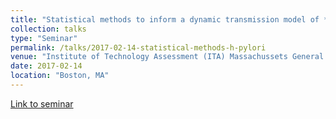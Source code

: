```yaml
---
title: "Statistical methods to inform a dynamic transmission model of *Helicobacter pylori* in Mexico"
collection: talks
type: "Seminar"
permalink: /talks/2017-02-14-statistical-methods-h-pylori
venue: "Institute of Technology Assessment (ITA) Massachussets General Hospital (MGH)"
date: 2017-02-14
location: "Boston, MA"
---
```


[Link to seminar](https://www.mgh-ita.org/134-pcort-seminars/160-pcort-seminar-2-7-2017-0f4ee1a.html)